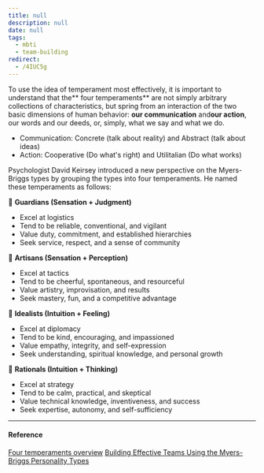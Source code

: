 ```yaml
---
title: null
description: null
date: null
tags:
  - mbti
  - team-building
redirect:
  - /4IUC5g
---
```


To use the idea of temperament most effectively, it is important to understand that the** four temperaments** are not simply arbitrary collections of characteristics, but spring from an interaction of the two basic dimensions of human behavior: **our communication** and**our action**, our words and our deeds, or, simply, what we say and what we do.

- Communication: Concrete (talk about reality) and Abstract (talk about ideas)
- Action: Cooperative (Do what's right) and Utilitalian (Do what works)

Psychologist David Keirsey introduced a new perspective on the Myers-Briggs types by grouping the types into four temperaments. He named these temperaments as follows:

 **Guardians (Sensation + Judgment)**

- Excel at logistics
- Tend to be reliable, conventional, and vigilant
- Value duty, commitment, and established hierarchies
- Seek service, respect, and a sense of community

 **Artisans (Sensation + Perception)**

- Excel at tactics
- Tend to be cheerful, spontaneous, and resourceful
- Value artistry, improvisation, and results
- Seek mastery, fun, and a competitive advantage

 **Idealists (Intuition + Feeling)**

- Excel at diplomacy
- Tend to be kind, encouraging, and impassioned
- Value empathy, integrity, and self-expression
- Seek understanding, spiritual knowledge, and personal growth

 **Rationals (Intuition + Thinking)**

- Excel at strategy
- Tend to be calm, practical, and skeptical
- Value technical knowledge, inventiveness, and success
- Seek expertise, autonomy, and self-sufficiency

---

#### Reference

[Four temperaments overview](https://keirsey.com/temperament-overview/) [Building Effective Teams Using the Myers-Briggs Personality Types](http://www.cmcgc.com/media/handouts/300502/0140-Wenger.pdf)
